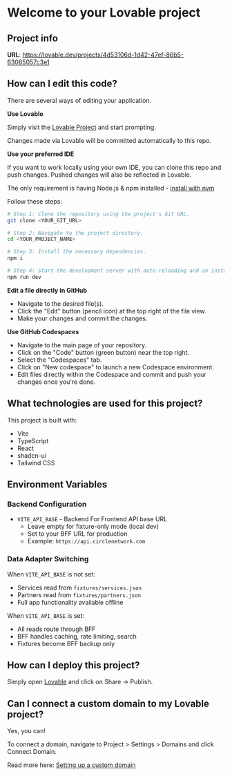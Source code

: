 # Welcome to your Lovable project

## Project info

**URL**: https://lovable.dev/projects/4d53106d-1d42-47ef-86b5-63065057c3e1

## How can I edit this code?

There are several ways of editing your application.

**Use Lovable**

Simply visit the [Lovable Project](https://lovable.dev/projects/4d53106d-1d42-47ef-86b5-63065057c3e1) and start prompting.

Changes made via Lovable will be committed automatically to this repo.

**Use your preferred IDE**

If you want to work locally using your own IDE, you can clone this repo and push changes. Pushed changes will also be reflected in Lovable.

The only requirement is having Node.js & npm installed - [install with nvm](https://github.com/nvm-sh/nvm#installing-and-updating)

Follow these steps:

```sh
# Step 1: Clone the repository using the project's Git URL.
git clone <YOUR_GIT_URL>

# Step 2: Navigate to the project directory.
cd <YOUR_PROJECT_NAME>

# Step 3: Install the necessary dependencies.
npm i

# Step 4: Start the development server with auto-reloading and an instant preview.
npm run dev
```

**Edit a file directly in GitHub**

- Navigate to the desired file(s).
- Click the "Edit" button (pencil icon) at the top right of the file view.
- Make your changes and commit the changes.

**Use GitHub Codespaces**

- Navigate to the main page of your repository.
- Click on the "Code" button (green button) near the top right.
- Select the "Codespaces" tab.
- Click on "New codespace" to launch a new Codespace environment.
- Edit files directly within the Codespace and commit and push your changes once you're done.

## What technologies are used for this project?

This project is built with:

- Vite
- TypeScript
- React
- shadcn-ui
- Tailwind CSS

## Environment Variables

### Backend Configuration
- `VITE_API_BASE` - Backend For Frontend API base URL
  - Leave empty for fixture-only mode (local dev)
  - Set to your BFF URL for production
  - Example: `https://api.circlenetwork.com`

### Data Adapter Switching
When `VITE_API_BASE` is not set:
- Services read from `fixtures/services.json`
- Partners read from `fixtures/partners.json`
- Full app functionality available offline

When `VITE_API_BASE` is set:
- All reads route through BFF
- BFF handles caching, rate limiting, search
- Fixtures become BFF backup only

## How can I deploy this project?

Simply open [Lovable](https://lovable.dev/projects/4d53106d-1d42-47ef-86b5-63065057c3e1) and click on Share -> Publish.

## Can I connect a custom domain to my Lovable project?

Yes, you can!

To connect a domain, navigate to Project > Settings > Domains and click Connect Domain.

Read more here: [Setting up a custom domain](https://docs.lovable.dev/features/custom-domain#custom-domain)
